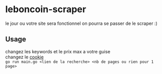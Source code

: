 # leboncoin-scraper

le jour ou votre site sera fonctionnel on pourra se passer de le scraper :)

## Usage

changez les keywords et le prix max a votre guise  
changez le [cookie](https://github.com/Seres67/leboncoin-scrapper/blob/a21ba8a6fe4d7c7230a7e7ed3b7dc9d709da7db3/main.go#L56)  
`go run main.go <lien de la recherche> <nb de pages ou rien pour 1 page>`  
